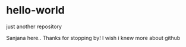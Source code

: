 # hello-world
just another repository

Sanjana here.. Thanks for stopping by!
I wish i knew more about github
